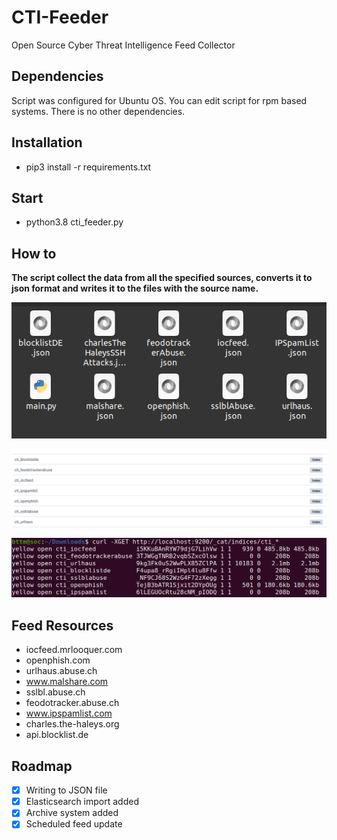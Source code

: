 # CTI-Feeder
Open Source Cyber Threat Intelligence Feed Collector

## Dependencies

Script was configured for Ubuntu OS. You can edit script for rpm based systems. There is no other dependencies.

## Installation

* pip3 install -r requirements.txt


## Start

* python3.8 cti_feeder.py

## How to

**The script collect the data from all the specified sources, converts it to json format and writes it to the files with the source name.**

![GitHub Logo](/feed.png)

![GitHub Logo](/elastic.png)

![GitHub Logo](/elasticSize.png)

## Feed Resources
* iocfeed.mrlooquer.com
* openphish.com
* urlhaus.abuse.ch
* www.malshare.com
* sslbl.abuse.ch
* feodotracker.abuse.ch
* www.ipspamlist.com
* charles.the-haleys.org
* api.blocklist.de

## Roadmap

- [X] Writing to JSON file
- [X] Elasticsearch import added
- [X] Archive system added 
- [X] Scheduled feed update
